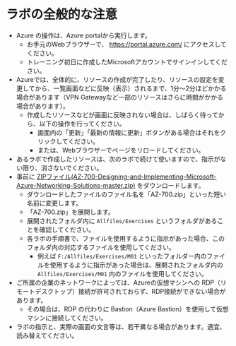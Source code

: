<!--
日本語版
https://github.com/MicrosoftLearning/AZ-700-Designing-and-Implementing-Microsoft-Azure-Networking-Solutions.ja-jp/tree/main/Instructions/Exercises

英語版
https://github.com/MicrosoftLearning/AZ-700-Designing-and-Implementing-Microsoft-Azure-Networking-Solutions/tree/master/Instructions/Exercises

- Instructions/Exercises 以下の Markdownファイル（～.md）が手順書です。
- 全 8モジュール, 17ラボ
- 1ラボは20分～60分(ラボによる)

-->

# ラボの全般的な注意

- Azure の操作は、Azure portalから実行します。
  - お手元のWebブラウザーで、 https://portal.azure.com/ にアクセスしてください。
  - トレーニング初日に作成したMicrosoftアカウントでサインインしてください。
- Azureでは、全体的に、リソースの作成が完了したり、リソースの設定を変更してから、一覧画面などに反映（表示）されるまで、1分～2分ほどかかる場合があります（VPN Gatewayなど一部のリソースはさらに時間がかかる場合があります）。
  - 作成したリソースなどが画面に反映されない場合は、しばらく待ってから、以下の操作を行ってください。
    - 画面内の「更新」「最新の情報に更新」ボタンがある場合はそれをクリックしてください。
    - または、Webブラウザーでページをリロードしてください。
- あるラボで作成したリソースは、次のラボで続けて使いますので、指示がない限り、消さないでください。
- 事前に [ZIPファイル(AZ-700-Designing-and-Implementing-Microsoft-Azure-Networking-Solutions-master.zip)](https://github.com/MicrosoftLearning/AZ-700-Designing-and-Implementing-Microsoft-Azure-Networking-Solutions/archive/refs/heads/master.zip) をダウンロードします。
  - ダウンロードしたファイルのファイル名を「AZ-700.zip」といった短い名前に変更します。
  - 「AZ-700.zip」を展開します。
  - 展開されたフォルダ内に `Allfiles/Exercises` というフォルダがあることを確認してください。
  - 各ラボの手順書で、ファイルを使用するように指示があった場合、このフォルダ内の対応するファイルを使用してください。
    - 例えば `F:/Allfiles/Exercises/M01` といったフォルダー内のファイルを使用するように指示があった場合は、展開されたフォルダ内の `Allfiles/Exercises/M01` 内のファイルを使用してください。
- ご所属の企業のネットワークによっては、Azureの仮想マシンへの RDP（リモートデスクトップ）接続が許可されておらず、RDP接続ができない場合があります。
  - その場合は、RDP の代わりに Bastion（Azure Bastion）を使用して仮想マシンに接続してください。
- ラボの指示と、実際の画面の文言等は、若干異なる場合があります。適宜、読み替えてください。
